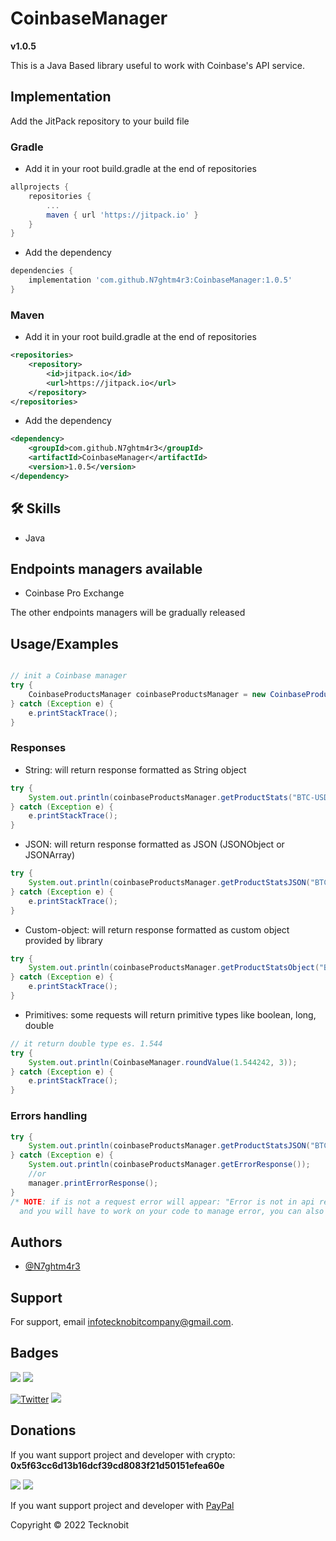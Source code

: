 # CoinbaseManager
**v1.0.5**

This is a Java Based library useful to work with Coinbase's API service.

## Implementation

Add the JitPack repository to your build file

### Gradle

- Add it in your root build.gradle at the end of repositories

```gradle
allprojects {
    repositories {
        ...
        maven { url 'https://jitpack.io' }
    }
}
```
- Add the dependency

```gradle
dependencies {
	implementation 'com.github.N7ghtm4r3:CoinbaseManager:1.0.5'
}
```

### Maven

- Add it in your root build.gradle at the end of repositories

```xml
<repositories>
    <repository>
        <id>jitpack.io</id>
        <url>https://jitpack.io</url>
    </repository>
</repositories>
```
- Add the dependency

```xml
<dependency>
    <groupId>com.github.N7ghtm4r3</groupId>
    <artifactId>CoinbaseManager</artifactId>
    <version>1.0.5</version>
</dependency>
```

## 🛠 Skills
- Java

## Endpoints managers available

- Coinbase Pro Exchange

The other endpoints managers will be gradually released

## Usage/Examples

```java

// init a Coinbase manager
try {
    CoinbaseProductsManager coinbaseProductsManager = new CoinbaseProductsManager("yourApiKey", "yourSecretKey", "yourPassphrase");
} catch (Exception e) {
    e.printStackTrace();
}
```

### Responses

- String: will return response formatted as String object

```java
try {
    System.out.println(coinbaseProductsManager.getProductStats("BTC-USD"));
} catch (Exception e) {
    e.printStackTrace();
}
```

- JSON: will return response formatted as JSON (JSONObject or JSONArray)

```java
try {
    System.out.println(coinbaseProductsManager.getProductStatsJSON("BTC-USD"));
} catch (Exception e) {
    e.printStackTrace();
}
```

- Custom-object: will return response formatted as custom object provided by library

```java
try {
    System.out.println(coinbaseProductsManager.getProductStatsObject("BTC-USD"));
} catch (Exception e) {
    e.printStackTrace();
}
```

- Primitives: some requests will return primitive types like boolean, long, double

```java
// it return double type es. 1.544
try {
    System.out.println(CoinbaseManager.roundValue(1.544242, 3));
} catch (Exception e) {
    e.printStackTrace();
}
```

### Errors handling

```java
try {
    System.out.println(coinbaseProductsManager.getProductStatsJSON("BTC-USD"));
} catch (Exception e) {
    System.out.println(coinbaseProductsManager.getErrorResponse());
    //or
    manager.printErrorResponse();   
}
/* NOTE: if is not a request error will appear: "Error is not in api request, check out your code"
  and you will have to work on your code to manage error, you can also change default error message*/
```

## Authors

- [@N7ghtm4r3](https://www.github.com/N7ghtm4r3)

## Support

For support, email infotecknobitcompany@gmail.com.

## Badges

[![](https://img.shields.io/badge/Google_Play-414141?style=for-the-badge&logo=google-play&logoColor=white)](https://play.google.com/store/apps/developer?id=Tecknobit)
[![](https://img.shields.io/badge/Java-ED8B00?style=for-the-badge&logo=java&logoColor=white)](https://github.com/N7ghtm4r3/BinanceManager/blob/main/README.md)

[![Twitter](https://img.shields.io/twitter/url/https/twitter.com/cloudposse.svg?style=social&label=Tecknobit)](https://twitter.com/tecknobit)
[![](https://jitpack.io/v/N7ghtm4r3/CoinbaseManager.svg)](https://jitpack.io/#N7ghtm4r3/CoinbaseManager)

## Donations 

If you want support project and developer with crypto: **0x5f63cc6d13b16dcf39cd8083f21d50151efea60e**

![](https://img.shields.io/badge/Bitcoin-000000?style=for-the-badge&logo=bitcoin&logoColor=white) 
![](https://img.shields.io/badge/Ethereum-3C3C3D?style=for-the-badge&logo=Ethereum&logoColor=white)

If you want support project and developer with <a href="https://www.paypal.com/donate/?hosted_button_id=5QMN5UQH7LDT4">PayPal</a>


Copyright © 2022 Tecknobit

